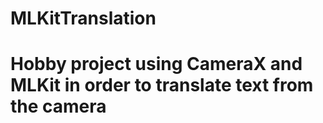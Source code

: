 # MLKitTranslation
# Hobby project using CameraX and MLKit in order to translate text from the camera
